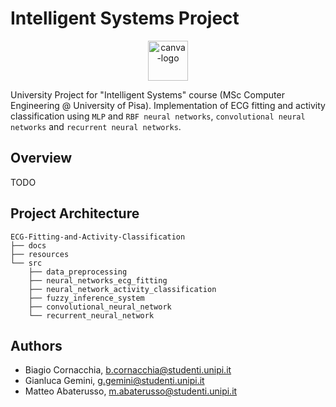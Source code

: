 # Intelligent Systems Project
<p align="center">
  <img src="https://cdn-icons-png.flaticon.com/256/2103/2103633.png" alt="canva-logo" height="64px"/>
</p>

University Project for "Intelligent Systems" course (MSc Computer Engineering @ University of Pisa). Implementation of ECG fitting and activity classification using `MLP` and `RBF neural networks`, `convolutional neural networks` and `recurrent neural networks`.

## Overview

TODO

## Project Architecture

```
ECG-Fitting-and-Activity-Classification
├── docs
├── resources
└── src
    ├── data_preprocessing
    ├── neural_networks_ecg_fitting
    ├── neural_network_activity_classification
    ├── fuzzy_inference_system
    ├── convolutional_neural_network
    └── recurrent_neural_network
```

## Authors

* Biagio Cornacchia, b.cornacchia@studenti.unipi.it
* Gianluca Gemini, g.gemini@studenti.unipi.it
* Matteo Abaterusso, m.abaterusso@studenti.unipi.it
